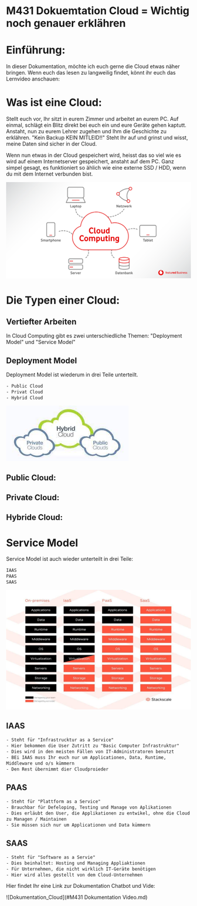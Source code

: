 # M431 Dokuemtation Cloud = Wichtig noch genauer erklähren


# Einführung:
In dieser Dokumentation, möchte ich euch gerne die Cloud etwas näher bringen. 
Wenn euch das lesen zu langweilig findet, könnt ihr euch das Lernvideo anschauen: 


# Was ist eine Cloud:  
Stellt euch vor, Ihr sitzt in eurem Zimmer und arbeitet an eurem PC. 
Auf einmal, schlägt ein Blitz direkt bei euch ein und eure Geräte gehen kaptutt. 
Anstaht, nun zu eurem Lehrer zugehen und Ihm die Geschichte zu erklähren. "Kein Backup KEIN MITLEID!!"
Steht Ihr auf und grinst und wisst, meine Daten sind sicher in der Cloud. 

Wenn nun etwas in der Cloud gespeichert wird, heisst das so viel wie es wird auf einem Internetserver gespeichert, anstaht auf dem PC. 
Ganz simpel gesagt, es funktioniert so ählich wie eine externe SSD / HDD, wenn du mit dem Internet verbunden bist.  


![Hier sollte ein Bild stehen](Images/01CloudComputing-01.jpg )


# Die Typen einer Cloud: 
## Vertiefter Arbeiten

In Cloud Computing gibt es zwei unterschiedliche Themen: 
"Deployment Model" und "Service Model"

## Deployment Model   
Deployment Model ist wiederum in drei Teile unterteilt. 

    - Public Cloud 
    - Privat Cloud 
    - Hybrid Cloud 


![Hier sollte ein Bild stehen](Images/Public_Private.jpg)

 
## Public Cloud: 

## Private Cloud:   

## Hybride Cloud: 


# Service Model
Service Model ist auch wieder unterteilt in drei Teile:      
    
    IAAS 
    PAAS
    SAAS

![Hier sollte ein Bild stehen](Images/IAAS_PAAS_SAAS.jpg)


## IAAS 

    - Steht für "Infrastrucktur as a Service"
    - Hier bekommen die User Zutritt zu "Basic Computer Infrastruktur"
    - Dies wird in den meisten Fällen von IT-Administratoren benutzt
    - BEi IAAS muss Ihr euch nur um Applicationen, Data, Runtime, Middleware und o/s kümmern 
    - Den Rest übernimmt dier Cloudproieder

## PAAS
    - Steht für "Plattform as a Service"
    - Brauchbar für Defeloping, Testing und Manage von Aplikationen
    - Dies erläubt den User, die Applikationen zu entwikel, ohne die Cloud zu Managen / Maintainen
    - Sie müssen sich nur um Applicationen und Data kümmern 

## SAAS
    - Steht für "Software as a Servie"
    - Dies beinhaltet: Hosting und Managing Appliaktionen 
    - Für Unternehmen, die nicht wirklich IT-Geräte benötigen
    - Hier wird alles gestellt von dem Cloud-Unternehmen 




Hier findet Ihr eine Link zur Dokumentation Chatbot und Vide: 

![Dokumentation_Cloud](#M431 Dokumentation Video.md)

